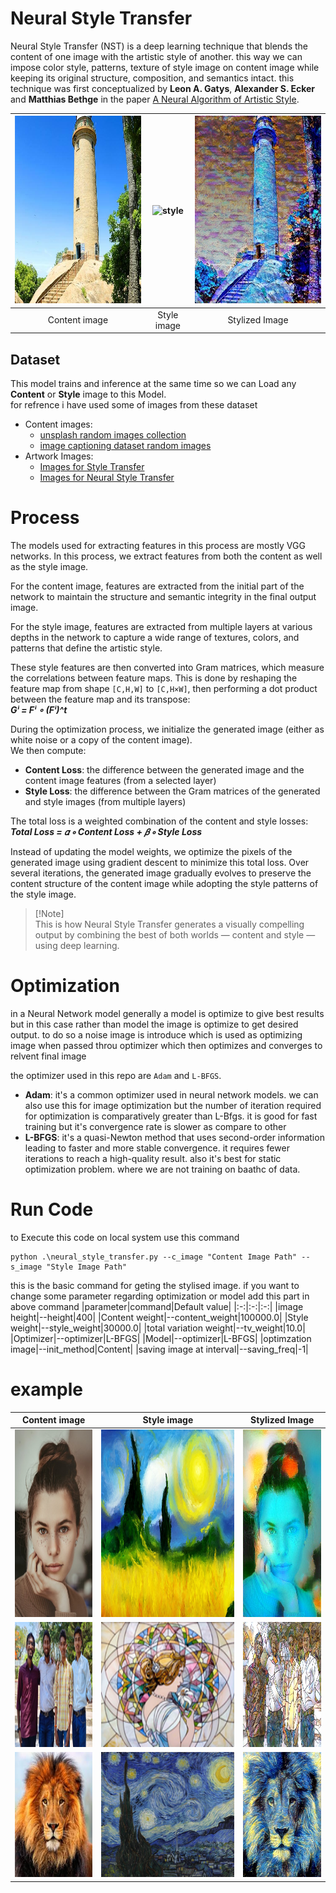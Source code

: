 # Neural Style Transfer
Neural Style Transfer (NST) is a deep learning technique that blends the content of one image with the artistic style of another. this way we can impose color style, patterns, texture of style image on content image while keeping its original structure, composition, and semantics intact.
this technique was first conceptualized by **Leon A. Gatys**, **Alexander S. Ecker** and **Matthias Bethge** in the paper [A Neural Algorithm of Artistic Style](https://arxiv.org/pdf/1508.06576).

<!-- |![content](./data/content/C_image2.jpg)|![Style](./assests/img/boat_sail_abstract.jpg)|![final](./assests/out_images/l16_C_image2_AND_boat_sail_abstract.jpg)|
-->
|<img src="./data/content/C_image2.jpg" alt="content" height=300px>|<img src="./data/styles/boat_sail_abstract.jpg" alt="style"  height=300px>|<img src="./assests/out_images/l16_C_image2_AND_boat_sail_abstract.jpg" alt="output"  height=300px>|
|:-:|:-:|:-:|
|Content image|Style image|Stylized Image|


## Dataset
This model trains and inference at the same time so we can Load any **Content** or **Style** image to this Model.<br>
for refrence i have used some of images from these dataset
- Content images:
    - [unsplash random images collection](https://www.kaggle.com/datasets/lprdosmil/unsplash-random-images-collection)
    - [image captioning dataset random images](https://www.kaggle.com/datasets/shamsaddin97/image-captioning-dataset-random-images)
- Artwork Images:
    - [Images for Style Transfer](https://www.kaggle.com/datasets/soumikrakshit/images-for-style-transfer)
    - [Images for Neural Style Transfer](https://www.kaggle.com/datasets/whale9490/images-from-nga-and-unsplash)

# Process
The models used for extracting features in this process are mostly VGG networks. In this process, we extract features from both the content as well as the style image.

For the content image, features are extracted from the initial part of the network to maintain the structure and semantic integrity in the final output image.

For the style image, features are extracted from multiple layers at various depths in the network to capture a wide range of textures, colors, and patterns that define the artistic style.

These style features are then converted into Gram matrices, which measure the correlations between feature maps. This is done by reshaping the feature map from shape `[C,H,W]` to `[C,H×W]`, then performing a dot product between the feature map and its transpose:<br>
 ***Gⁱ = Fⁱ ∘ (Fⁱ)^t***

During the optimization process, we initialize the generated image (either as white noise or a copy of the content image). <br>We then compute:
- **Content Loss**: the difference between the generated image and the content image features (from a selected layer)
- **Style Loss**: the difference between the Gram matrices of the generated and style images (from multiple layers)

The total loss is a weighted combination of the content and style losses:<br>
***Total Loss = 𝛼 ∘ Content Loss + 𝛽 ∘ Style Loss***

Instead of updating the model weights, we optimize the pixels of the generated image using gradient descent to minimize this total loss. Over several iterations, the generated image gradually evolves to preserve the content structure of the content image while adopting the style patterns of the style image.

>[!Note]\
> This is how Neural Style Transfer generates a visually compelling output by combining the best of both worlds — content and style — using deep learning.

# Optimization 
in a Neural Network model generally a model is optimize to give best results but in this case rather than model the image is optimize to get desired output. to do so a noise image is introduce which is used as optimizing image when passed throu optimizer which then optimizes and converges to relvent final image

the optimizer used in this repo are `Adam` and `L-BFGS`.
-  **Adam**: it's a common optimizer used in neural network models. we can also use this for image optimization but the number of iteration required for optimization is comparatively greater than L-Bfgs. it is good for fast training but it's convergence rate is slower as compare to other 
-  **L-BFGS**: it's a quasi-Newton method that uses second-order information leading to faster and more stable convergence. it requires fewer iterations to reach a high-quality result. also it's best for static optimization problem. where we are not training on baathc of data.

# Run Code
to Execute this code on local system use this command
```console
python .\neural_style_transfer.py --c_image "Content Image Path" --s_image "Style Image Path" 
```
this is the basic command for geting the stylised image. 
if you want to change some parameter regarding optimization or model add this part in above command
|parameter|command|Default value|
|:-:|:-:|:-:|
|image height|--height|400|
|Content weight|--content_weight|100000.0|
|Style weight|--style_weight|30000.0|
|total variation weight|--tv_weight|10.0|
|Optimizer|--optimizer|L-BFGS|
|Model|--optimizer|L-BFGS|
|optimzation image|--init_method|Content|
|saving image at interval|--saving_freq|-1|

# example
|Content image|Style image|Stylized Image|
|:-:|:-:|:-:|
|<img src="./data/content/women3.jpg" alt="content" height=300px width=200px>|<img src="./data/styles/yellow_grassfield.jpg" alt="style"  height=300px width=400px>|<img src="./assests/out_images/l16_women3_AND_yellow_grassfield.jpg" alt="output"  height=300px width=200px> <br>|
|<img src="./assests/img/friends.png" alt="content" height=200px width=200px>|<img src="./data/styles/mosaic.png" alt="style"  height=200px width=400px>|<img src="./assests/out_images/group_mosaic_o_lbfgs_i_content_h_400_m_vgg19_cw_100000.0_sw_30000.0_tv_1.0.jpg" alt="output"  height=200px width=200px> <br>|
|<img src="./data/content/Lion.jpeg" alt="content" height=200px width=200px>|<img src="./data/styles/the_starry_night.jpg" alt="style"  height=200px width=400px>|<img src="./assests/out_images/lion_vg_starry_night_o_lbfgs_i_content_h_400_m_vgg19_cw_100000.0_sw_30000.0_tv_1.0.jpg" alt="output"  height=200px width=200px> <br>|
